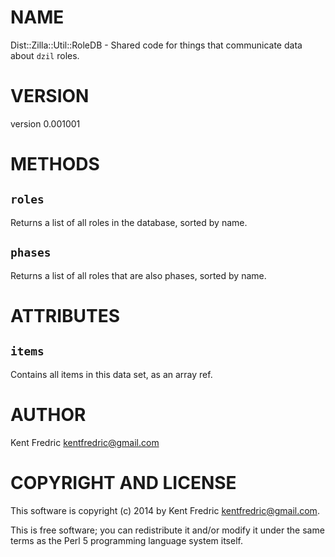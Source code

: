 # NAME

Dist::Zilla::Util::RoleDB - Shared code for things that communicate data about `dzil` roles.

# VERSION

version 0.001001

# METHODS

## `roles`

Returns a list of all roles in the database, sorted by name.

## `phases`

Returns a list of all roles that are also phases, sorted by name.

# ATTRIBUTES

## `items`

Contains all items in this data set, as an array ref.

# AUTHOR

Kent Fredric <kentfredric@gmail.com>

# COPYRIGHT AND LICENSE

This software is copyright (c) 2014 by Kent Fredric <kentfredric@gmail.com>.

This is free software; you can redistribute it and/or modify it under
the same terms as the Perl 5 programming language system itself.
